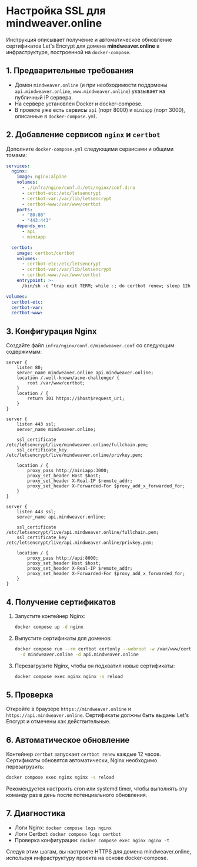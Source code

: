# Настройка SSL для mindweaver.online

Инструкция описывает получение и автоматическое обновление сертификатов Let's Encrypt для домена **mindweaver.online** в инфраструктуре, построенной на `docker-compose`.

## 1. Предварительные требования
- Домен `mindweaver.online` (и при необходимости поддомены `api.mindweaver.online`, `www.mindweaver.online`) указывает на публичный IP сервера.
- На сервере установлен Docker и docker-compose.
- В проекте уже есть сервисы `api` (порт 8000) и `miniapp` (порт 3000), описанные в `docker-compose.yml`.

## 2. Добавление сервисов `nginx` и `certbot`
Дополните `docker-compose.yml` следующими сервисами и общими томами:

```yaml
services:
  nginx:
    image: nginx:alpine
    volumes:
      - ./infra/nginx/conf.d:/etc/nginx/conf.d:ro
      - certbot-etc:/etc/letsencrypt
      - certbot-var:/var/lib/letsencrypt
      - certbot-www:/var/www/certbot
    ports:
      - "80:80"
      - "443:443"
    depends_on:
      - api
      - miniapp

  certbot:
    image: certbot/certbot
    volumes:
      - certbot-etc:/etc/letsencrypt
      - certbot-var:/var/lib/letsencrypt
      - certbot-www:/var/www/certbot
    entrypoint: >-
      /bin/sh -c "trap exit TERM; while :; do certbot renew; sleep 12h & wait \$${!}; done"

volumes:
  certbot-etc:
  certbot-var:
  certbot-www:
```

## 3. Конфигурация Nginx
Создайте файл `infra/nginx/conf.d/mindweaver.conf` со следующим содержимым:

```nginx
server {
    listen 80;
    server_name mindweaver.online api.mindweaver.online;
    location /.well-known/acme-challenge/ {
        root /var/www/certbot;
    }
    location / {
        return 301 https://$host$request_uri;
    }
}

server {
    listen 443 ssl;
    server_name mindweaver.online;

    ssl_certificate /etc/letsencrypt/live/mindweaver.online/fullchain.pem;
    ssl_certificate_key /etc/letsencrypt/live/mindweaver.online/privkey.pem;

    location / {
        proxy_pass http://miniapp:3000;
        proxy_set_header Host $host;
        proxy_set_header X-Real-IP $remote_addr;
        proxy_set_header X-Forwarded-For $proxy_add_x_forwarded_for;
    }
}

server {
    listen 443 ssl;
    server_name api.mindweaver.online;

    ssl_certificate /etc/letsencrypt/live/api.mindweaver.online/fullchain.pem;
    ssl_certificate_key /etc/letsencrypt/live/api.mindweaver.online/privkey.pem;

    location / {
        proxy_pass http://api:8000;
        proxy_set_header Host $host;
        proxy_set_header X-Real-IP $remote_addr;
        proxy_set_header X-Forwarded-For $proxy_add_x_forwarded_for;
    }
}
```

## 4. Получение сертификатов
1. Запустите контейнер Nginx:
   ```bash
   docker compose up -d nginx
   ```
2. Выпустите сертификаты для доменов:
   ```bash
   docker compose run --rm certbot certonly --webroot -w /var/www/certbot \
     -d mindweaver.online -d api.mindweaver.online
   ```
3. Перезагрузите Nginx, чтобы он подхватил новые сертификаты:
   ```bash
   docker compose exec nginx nginx -s reload
   ```

## 5. Проверка
Откройте в браузере `https://mindweaver.online` и `https://api.mindweaver.online`. Сертификаты должны быть выданы Let's Encrypt и отмечены как действительные.

## 6. Автоматическое обновление
Контейнер `certbot` запускает `certbot renew` каждые 12 часов. Сертификаты обновятся автоматически, Nginx необходимо перезагрузить:
```bash
docker compose exec nginx nginx -s reload
```
Рекомендуется настроить cron или systemd timer, чтобы выполнять эту команду раз в день после потенциального обновления.

## 7. Диагностика
- Логи Nginx: `docker compose logs nginx`
- Логи Certbot: `docker compose logs certbot`
- Проверка конфигурации: `docker compose exec nginx nginx -t`

Следуя этим шагам, вы настроите HTTPS для домена mindweaver.online, используя инфраструктуру проекта на основе docker-compose.
